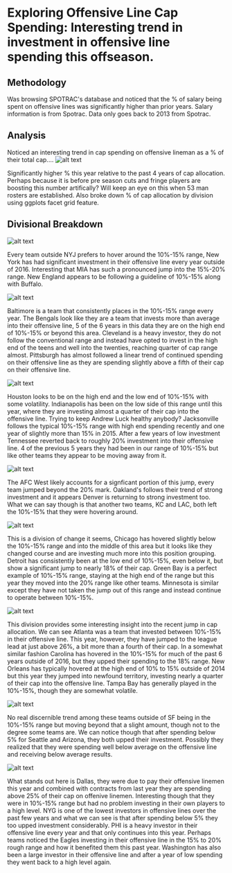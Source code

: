 # Exploring Offensive Line Cap Spending: Interesting trend in investment in offensive line spending this offseason.

## Methodology

Was browsing SPOTRAC's database and noticed that the % of salary being spent on offensive lines was significantly higher than prior years. Salary information is from Spotrac. Data only goes back to 2013 from Spotrac. 

## Analysis

Noticed an interesting trend in cap spending on offensive lineman as a % of their total cap....
![alt text](https://github.com/jtchernak/Exploring-Offensive-Line-Cap-Spending/blob/master/AllGGPlots/Box%20Plot.png)

Significantly higher % this year relative to the past 4 years of cap allocation. Perhaps because it is before pre season cuts and fringe players are boosting this number artifically? Will keep an eye on this when 53 man rosters are established. Also broke down % of cap allocation by division using ggplots facet grid feature.

## Divisional Breakdown

![alt text](https://github.com/jtchernak/Exploring-Offensive-Line-Cap-Spending/blob/master/AllGGPlots/AFC%20East.png)

Every team outside NYJ prefers to hover around the 10%-15% range, New York has had significant investment in their offensive line every year outside of 2016. Interesting that MIA has such a pronounced jump into the 15%-20% range. New England appears to be following a guideline of 10%-15% along with Buffalo.

![alt text](https://github.com/jtchernak/Exploring-Offensive-Line-Cap-Spending/blob/master/AllGGPlots/AFC%20North.png)

Baltimore is a team that consistently places in the 10%-15% range every year. The Bengals look like they are a team that invests more than average into their offensive line, 5 of the 6 years in this data they are on the high end of 10%-15% or beyond this area. Cleveland is a heavy investor, they do not follow the conventional range and instead have opted to invest in the high end of the teens and well into the twenties, reaching quarter of cap range almost. Pittsburgh has almost followed a linear trend of continued spending on their offensive line as they are spending slightly above a fifth of their cap on their offensive line. 

![alt text](https://github.com/jtchernak/Exploring-Offensive-Line-Cap-Spending/blob/master/AllGGPlots/AFC%20South.png)

Houston looks to be on the high end and the low end of 10%-15% with some volatility. Indianapolis has been on the low side of this range until this year, where they are investing almost a quarter of their cap into the offensive line. Trying to keep Andrew Luck healthy anybody? Jacksonville follows the typical 10%-15% range with high end spending recently and one year of slightly more than 15% in 2015. After a few years of low investment Tennessee reverted back to roughly 20% investment into their offensive line. 4 of the previous 5 years they had been in our range of 10%-15% but like other teams they appear to be moving away from it. 

![alt text](https://github.com/jtchernak/Exploring-Offensive-Line-Cap-Spending/blob/master/AllGGPlots/AFC%20West.png)

The AFC West likely accounts for a signficant portion of this jump, every team jumped beyond the 20% mark. Oakland's follows their trend of strong investment and it appears Denver is returning to strong investment too. What we can say though is that another two teams, KC and LAC, both left the 10%-15% that they were hovering around.

![alt text](https://github.com/jtchernak/Exploring-Offensive-Line-Cap-Spending/blob/master/AllGGPlots/NFC%20North.png)

This is a division of change it seems, Chicago has hovered slightly below the 10%-15% range and into the middle of this area but it looks like they changed course and are investing much more into this position grouping. Detroit has consistently been at the low end of 10%-15%, even below it, but show a significant jump to nearly 18% of their cap. Green Bay is a perfect example of 10%-15% range, staying at the high end of the range but this year they moved into the 20% range like other teams. Minnesota is similar except they have not taken the jump out of this range and instead continue to operate between 10%-15%. 

![alt text](https://github.com/jtchernak/Exploring-Offensive-Line-Cap-Spending/blob/master/AllGGPlots/NFC%20South.png)

This division provides some interesting insight into the recent jump in cap allocation. We can see Atlanta was a team that invested between 10%-15% in their offensive line. This year, however, they have jumped to the league lead at just above 26%, a bit more than a fourth of their cap. In a somewhat similar fashion Carolina has hovered in the 10%-15% for much of the past 6 years outside of 2016, but they upped their spending to the 18% range. New Orleans has typically hovered at the high end of 10% to 15% outside of 2014 but this year they jumped into newfound territory, investing nearly a quarter of their cap into the offensive line. Tampa Bay has generally played in the 10%-15%, though they are somewhat volatile. 

![alt text](https://github.com/jtchernak/Exploring-Offensive-Line-Cap-Spending/blob/master/AllGGPlots/NFC%20West.png)

No real discernible trend among these teams outside of SF being in the 10%-15% range but moving beyond that a slight amount, though not to the degree some teams are. We can notice though that after spending below 5% for Seattle and Arizona, they both upped their investment. Possibly they realized that they were spending well below average on the offensive line and receiving below average results. 

![alt text](https://github.com/jtchernak/Exploring-Offensive-Line-Cap-Spending/blob/master/AllGGPlots/NFC%20East.png)

What stands out here is Dallas, they were due to pay their offensive linemen this year and combined with contracts from last year they are spending above 25% of their cap on offenive linemen. Interesting though that they were in 10%-15% range but had no problem investing in their own players to a high level. NYG is one of the lowest investors in offensive lines over the past few years and what we can see is that after spending below 5% they too upped investment considerably. PHI is a heavy investor in their offensive line every year and that only continues into this year. Perhaps teams noticed the Eagles investing in their offensive line in the 15% to 20% rough range and how it benefited them this past year. Washington has also been a large investor in their offensive line and after a year of low spending they went back to a high level again.

##




